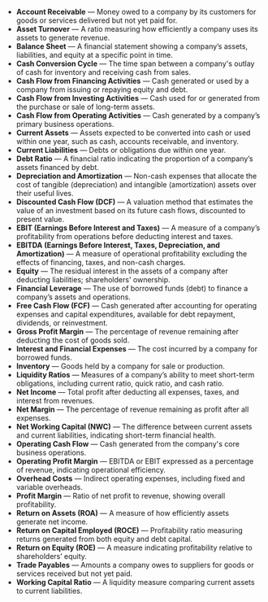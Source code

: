- **Account Receivable** — Money owed to a company by its customers for goods or services delivered but not yet paid for.  
- **Asset Turnover** — A ratio measuring how efficiently a company uses its assets to generate revenue.  
- **Balance Sheet** — A financial statement showing a company’s assets, liabilities, and equity at a specific point in time.  
- **Cash Conversion Cycle** — The time span between a company's outlay of cash for inventory and receiving cash from sales.  
- **Cash Flow from Financing Activities** — Cash generated or used by a company from issuing or repaying equity and debt.  
- **Cash Flow from Investing Activities** — Cash used for or generated from the purchase or sale of long-term assets.  
- **Cash Flow from Operating Activities** — Cash generated by a company’s primary business operations.  
- **Current Assets** — Assets expected to be converted into cash or used within one year, such as cash, accounts receivable, and inventory.  
- **Current Liabilities** — Debts or obligations due within one year.  
- **Debt Ratio** — A financial ratio indicating the proportion of a company’s assets financed by debt.  
- **Depreciation and Amortization** — Non-cash expenses that allocate the cost of tangible (depreciation) and intangible (amortization) assets over their useful lives.  
- **Discounted Cash Flow (DCF)** — A valuation method that estimates the value of an investment based on its future cash flows, discounted to present value.  
- **EBIT (Earnings Before Interest and Taxes)** — A measure of a company’s profitability from operations before deducting interest and taxes.  
- **EBITDA (Earnings Before Interest, Taxes, Depreciation, and Amortization)** — A measure of operational profitability excluding the effects of financing, taxes, and non-cash charges.  
- **Equity** — The residual interest in the assets of a company after deducting liabilities; shareholders' ownership.  
- **Financial Leverage** — The use of borrowed funds (debt) to finance a company’s assets and operations.  
- **Free Cash Flow (FCF)** — Cash generated after accounting for operating expenses and capital expenditures, available for debt repayment, dividends, or reinvestment.  
- **Gross Profit Margin** — The percentage of revenue remaining after deducting the cost of goods sold.  
- **Interest and Financial Expenses** — The cost incurred by a company for borrowed funds.  
- **Inventory** — Goods held by a company for sale or production.  
- **Liquidity Ratios** — Measures of a company’s ability to meet short-term obligations, including current ratio, quick ratio, and cash ratio.  
- **Net Income** — Total profit after deducting all expenses, taxes, and interest from revenues.  
- **Net Margin** — The percentage of revenue remaining as profit after all expenses.  
- **Net Working Capital (NWC)** — The difference between current assets and current liabilities, indicating short-term financial health.  
- **Operating Cash Flow** — Cash generated from the company's core business operations.  
- **Operating Profit Margin** — EBITDA or EBIT expressed as a percentage of revenue, indicating operational efficiency.  
- **Overhead Costs** — Indirect operating expenses, including fixed and variable overheads.  
- **Profit Margin** — Ratio of net profit to revenue, showing overall profitability.  
- **Return on Assets (ROA)** — A measure of how efficiently assets generate net income.  
- **Return on Capital Employed (ROCE)** — Profitability ratio measuring returns generated from both equity and debt capital.  
- **Return on Equity (ROE)** — A measure indicating profitability relative to shareholders’ equity.  
- **Trade Payables** — Amounts a company owes to suppliers for goods or services received but not yet paid.  
- **Working Capital Ratio** — A liquidity measure comparing current assets to current liabilities.
